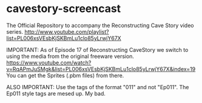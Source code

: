 cavestory-screencast
====================

The Official Repository to accompany the Reconstructing Cave Story video series. http://www.youtube.com/playlist?list=PL006xsVEsbKjSKBmLu1clo85yLrwjY67X

IMPORTANT: As of Episode 17 of Reconstructing CaveStory we switch to using the media from the original freeware version. https://www.youtube.com/watch?v=RqAPmJuSMgk&list=PL006xsVEsbKjSKBmLu1clo85yLrwjY67X&index=19
You can get the Sprites (.pbm files) from there.

ALSO IMPORTANT: Use the tags of the format "011" and not "Ep011". The Ep011 style tags are mesed up. My bad.
